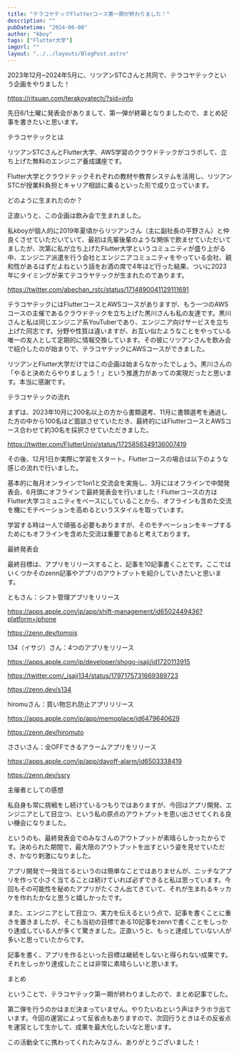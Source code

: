 ```yaml
---
title: "テラコヤテックFlutterコース第一期が終わりました！"
description: ""
pubDatetime: "2024-06-08"
author: "kboy"
tags: ["Flutter大学"]
imgUrl: ""
layout: "../../layouts/BlogPost.astro"
---
```



2023年12月~2024年5月に、リツアンSTCさんと共同で、テラコヤテックという企画をやりました！



https://ritsuan.com/terakoyatech/?sid=info



先日6/1土曜に発表会がありまして、第一弾が終幕となりましたので、まとめ記事を書きたいと思います。



テラコヤテックとは







リツアンSTCさんとFlutter大学、AWS学習のクラウドテックがコラボして、立ち上げた無料のエンジニア養成講座です。



Flutter大学とクラウドテックそれぞれの教材や教育システムを活用し、リツアンSTCが授業料負担とキャリア相談に乗るといった形で成り立っています。



どのように生まれたのか？



正直いうと、この企画は飲み会で生まれました。



私kboyが個人的に2019年夏頃からリツアンさん（主に副社長の平野さん）と仲良くさせていただいていて、最初は先輩後輩のような関係で飲ませていただいてましたが、次第に私が立ち上げたFlutter大学というコミュニティが盛り上がる中、エンジニア派遣を行う会社とエンジニアコミュニティをやっている会社、親和性があるはずだよねという話をお酒の席で4年ほど行った結果、ついに2023年にタイミングが来てテコラヤテックが生まれたのであります。




https://twitter.com/abechan_rstc/status/1714890041129111691




テラコヤテックにはFlutterコースとAWSコースがありますが、もう一つのAWSコースの主催であるクラウドテックを立ち上げた黒川さんも私の友達です。黒川さんと私は同じエンジニア系YouTuberであり、エンジニア向けサービスを立ち上げた同志です。分野や性質は違いますが、お互い似たようなことをやっている唯一の友人として定期的に情報交換しています。その彼にリツアンさんを飲み会で紹介したのが始まりで、テラコヤテックにAWSコースができました。



リツアンとFlutter大学だけではこの企画は始まらなかったでしょう。黒川さんの「やると決めたらやりましょう！」という推進力があっての実現だったと思います。本当に感謝です。



テラコヤテックの流れ



まずは、2023年10月に200名以上の方から書類選考、11月に書類選考を通過した方の中から100名ほど面談させていただき、最終的にはFlutterコースとAWSコース合わせて約30名を採択させていただきました。




https://twitter.com/FlutterUniv/status/1725856349136007419




その後、12月1日か実際に学習をスタート。Flutterコースの場合は以下のような感じの流れで行いました。







基本的に毎月オンラインで1on1と交流会を実施し、3月にはオフラインで中間発表会、6月頭にオフラインで最終発表会を行いました！Flutterコースの方はFlutter大学コミュニティをベースにしていることから、オフラインも含めた交流を機にモチベーションを高めるというスタイルを取っています。







学習する時は一人で頑張る必要もありますが、そのモチベーションをキープするためにもオフラインを含めた交流は重要であると考えております。







最終発表会



最終目標は、アプリをリリースすること、記事を10記事書くことです。ここではいくつかそのzenn記事やアプリのアウトプットを紹介していきたいと思います。



ともさん：シフト管理アプリをリリース







https://apps.apple.com/jp/app/shift-management/id6502449436?platform=iphone



https://zenn.dev/tomois



134（イサジ）さん：4つのアプリをリリース







https://apps.apple.com/jp/developer/shogo-isaji/id1720113915




https://twitter.com/_isaji134/status/1797175731669389723




https://zenn.dev/s134



hiromuさん：買い物忘れ防止アプリリリース







https://apps.apple.com/jp/app/memoplace/id6479640629



https://zenn.dev/hiromuto



ささいさん：全OFFできるアラームアプリをリリース







https://apps.apple.com/jp/app/dayoff-alarm/id6503338419



https://zenn.dev/ssry



主催者としての感想







私自身も常に挑戦をし続けているつもりではありますが、今回はアプリ開発、エンジニアとして目立つ、という私の原点のアウトプットを思い出させてくれる良い機会になりました。



というのも、最終発表会でのみなさんのアウトプットが素晴らしかったからです。決められた期間で、最大限のアウトプットを出すという姿を見せていただき、かなり刺激になりました。



アプリ開発で一発当てるというのは簡単なことではありませんが、ニッチなアプリを作って小さく当てることは続けていれば必ずできると私は思っています。今回もその可能性を秘めたアプリがたくさん出てきていて、それが生まれるキッカケを作れたかなと思うと嬉しかったです。



また、エンジニアとして目立つ、実力を伝えるという点で、記事を書くことに重きを置きましたが、そこも当初の目標である10記事をzennで書くことをしっかり達成している人が多くて驚きました。正直いうと、もっと達成していない人が多いと思っていたからです。



記事を書く、アプリを作るといった目標は継続をしないと得られない成果です。それをしっかり達成したことは非常に素晴らしいと思います。



まとめ



ということで、テラコヤテック第一期が終わりましたので、まとめ記事でした。



第二弾を行うのかはまだ決まっていません。やりたいねという声はチラホラ出ています。今回の運営によって反省点もありますので、次回行うときはその反省点を運営として生かして、成果を最大化したいなと思います。



この活動全てに携わってくれたみなさん、ありがとうございました！
